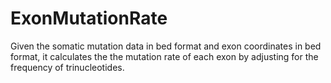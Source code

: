# ExonMutationRate
Given the somatic mutation data in bed format and exon coordinates in bed format, it calculates the the mutation rate of each exon by adjusting for the frequency of trinucleotides.
